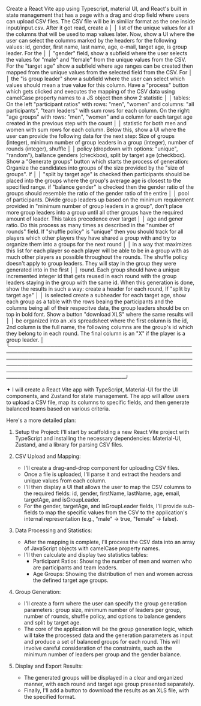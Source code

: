 Create a React Vite app using Typescript, material UI, and React's built in state management that has a page with a drag and drop field where users can upload CSV files. The CSV file will be in similiar format as the one inside input/input.csv. After it got read, create a    │
│    list of the unique values for all the columns that will be used to map values later. Now, show a UI where the user can select the columns marked by the headers for the following values: id, gender, first name, last name, age, e-mail, target age, is group leader. For the      │
│    "gender" field, show a subfield where the user selects the values for "male" and "female" from the unique values from the CSV. For the "target age" show a subfield where age ranges can be created then mapped from the unique values from the selected field from the CSV. For    │
│    the "is group leader" show a subfield where the user can select which values should mean a true value for this column. Have a "process" button which gets clicked and executes the  mapping of the CSV data using camelCase property names to a JS object then show 2 statistic     │
│    tables: On the left "participant ratios" with rows: "men", "women" and columns: "all participants", "team leaders" with sum rows for each column. On the right: "age groups" with rows: "men", "women" and a column for each target age created in the previous step with the count │
│      statistic for both men and women with sum rows for each column. Below this, show a  UI where the user can provide the following data for the next step: Size of groups (integer), minimum number of group leaders in a group (integer), number of rounds (integer), shuffle       │
│    policy (dropdown with options: "unique", "random"), ballance genders (checkbox), split by target age (checkbox). Show a "Generate groups" button which starts the process of generation: Organize the candidates into groups of the size provided by the "size of groups". If       │
│    "split by target age" is checked then participants should be placed into the groups where the group's average age is closest to the specified range. if "balance gender" is checked then the gender ratio of the groups should resemble the ratio of the gender ratio of the entire │
│     pool of participants. Divide group leaders up based on the minimum requirement provided in "minimum number of group leaders in a group", don't place more group leaders into a group until all other groups have the required amount of leader. This takes precedence over target  │
│    age and gener ratio. Do this process as many times as described in the "number of rounds" field. If "shuffle policy" is "unique" then you should track for all players which other players they have shared a group with and try to organize them into a groups for the next round  │
│    in a way that maximizes this list for each player so each player will be able to be in a group with as much other players as possible throughout the rounds. The shuffle policy doesn't apply to group leaders. They will stay in the group they were generated into in the first   │
│    round. Each group should have a unique incremented integer id that gets reused in each round with the group leaders staying in the group with the same id. When this generation is done, show the results in such a way: create a header for each round, If "split by target age"   │
│    is selected create a subheader for each target age, show each group as a table with the rows beaing the participants and the columns being all of their respecitve data, the group leaders should be on top in bold font. Show a button "download XLS" where the same results will  │
│    be organized into an .xls spreadsheet where the first column is the id, 2nd column is the full name, the following columns are the group's id which they belong to in each round. The final column is an "X" if the player is a group leader.                                       │
╰─────────────────────────────────────────────────────────────────────────────────────────────────────────────────────────────────────────────────────────────────────────────────────────────────────────────────────────────────────────────────────────────────────────────────────────╯

✦ I will create a React Vite app with TypeScript, Material-UI for the UI components, and Zustand for state management. The app will allow users to upload a CSV file, map its columns to specific fields, and then generate balanced teams based on various criteria.

  Here's a more detailed plan:


   1. Setup the Project: I'll start by scaffolding a new React Vite project with TypeScript and installing the necessary dependencies: Material-UI, Zustand, and a library for parsing CSV files.


   2. CSV Upload and Mapping:
       * I'll create a drag-and-drop component for uploading CSV files.
       * Once a file is uploaded, I'll parse it and extract the headers and unique values from each column.
       * I'll then display a UI that allows the user to map the CSV columns to the required fields: id, gender, firstName, lastName, age, email, targetAge, and isGroupLeader.
       * For the gender, targetAge, and isGroupLeader fields, I'll provide sub-fields to map the specific values from the CSV to the application's internal representation (e.g., "male" -> true, "female" -> false).


   3. Data Processing and Statistics:
       * After the mapping is complete, I'll process the CSV data into an array of JavaScript objects with camelCase property names.
       * I'll then calculate and display two statistics tables:
           * Participant Ratios: Showing the number of men and women who are participants and team leaders.
           * Age Groups: Showing the distribution of men and women across the defined target age groups.


   4. Group Generation:
       * I'll create a form where the user can specify the group generation parameters: group size, minimum number of leaders per group, number of rounds, shuffle policy, and options to balance genders and split by target age.
       * The core of the application will be the group generation logic, which will take the processed data and the generation parameters as input and produce a set of balanced groups for each round. This will involve careful consideration of the constraints, such as the minimum
         number of leaders per group and the gender balance.


   5. Display and Export Results:
       * The generated groups will be displayed in a clear and organized manner, with each round and target age group presented separately.
       * Finally, I'll add a button to download the results as an XLS file, with the specified format.

